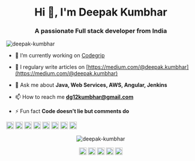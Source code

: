 <h1 align="center">Hi 👋, I'm Deepak Kumbhar</h1>
<h3 align="center">A passionate Full stack developer from India</h3>
<p align="left"> <img src="https://komarev.com/ghpvc/?username=deepak-kumbhar" alt="deepak-kumbhar" /> </p>

- 🔭 I’m currently working on [Codegrip](https://www.codegrip.tech)

- 📝 I regulary write articles on [https://medium.com/@deepak.kumbhar](https://medium.com/@deepak.kumbhar)

- 💬 Ask me about **Java, Web Services, AWS, Angular, Jenkins**

- 📫 How to reach me **dg12kumbhar@gmail.com**

- ⚡ Fun fact **Code doesn't lie but comments do**

<p align="left"><img src="https://img.icons8.com/color/48/000000/angularjs.png" alt="angularjs" width="20" height="20"/> <img src="https://konpa.github.io/devicon/devicon.git/icons/amazonwebservices/amazonwebservices-original-wordmark.svg" alt="amazonwebservices" width="20" height="20"/> <img src="https://konpa.github.io/devicon/devicon.git/icons/html5/html5-original-wordmark.svg" alt="html5" width="20" height="20"/> <img src="https://konpa.github.io/devicon/devicon.git/icons/java/java-original-wordmark.svg" alt="java" width="20" height="20"/> <img src="https://konpa.github.io/devicon/devicon.git/icons/javascript/javascript-original.svg" alt="javascript" width="20" height="20"/> <img src="https://konpa.github.io/devicon/devicon.git/icons/typescript/typescript-original.svg" alt="typescript" width="20" height="20"/> <img src="https://konpa.github.io/devicon/devicon.git/icons/mysql/mysql-original-wordmark.svg" alt="mysql" width="20" height="20"/> <img src="https://konpa.github.io/devicon/devicon.git/icons/postgresql/postgresql-original-wordmark.svg" alt="postgresql" width="20" height="20"/></p><p align="center"> <img src="https://github-readme-stats.vercel.app/api?username=deepak-kumbhar&show_icons=true" alt="deepak-kumbhar" /> </p>

<p align="center">
<a href="https://twitter.com/me_mr_brown_" target="blank"><img align="center" src="https://cdn.jsdelivr.net/npm/simple-icons@3.0.1/icons/twitter.svg" alt="me_mr_brown_" height="20" width="20" /></a>
<a href="https://linkedin.com/in/deepak-kumbhar" target="blank"><img align="center" src="https://cdn.jsdelivr.net/npm/simple-icons@3.0.1/icons/linkedin.svg" alt="deepak-kumbhar" height="20" width="20" /></a>
<a href="https://stackoverflow.com/deepak-kumbhar" target="blank"><img align="center" src="https://cdn.jsdelivr.net/npm/simple-icons@3.0.1/icons/stackoverflow.svg" alt="deepak-kumbhar" height="20" width="20" /></a>
<a href="https://fb.com/d12kumbhar" target="blank"><img align="center" src="https://cdn.jsdelivr.net/npm/simple-icons@3.0.1/icons/facebook.svg" alt="d12kumbhar" height="20" width="20" /></a>
<a href="https://instagram.com/mr._brown._" target="blank"><img align="center" src="https://cdn.jsdelivr.net/npm/simple-icons@3.0.1/icons/instagram.svg" alt="mr._brown._" height="20" width="20" /></a>
</p>
